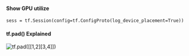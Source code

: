 #### Show GPU utilize
    sess = tf.Session(config=tf.ConfigProto(log_device_placement=True))



#### tf.pad() Explained

![tf.pad([[1,2][3,4]])](./img/tf.pad.png)
